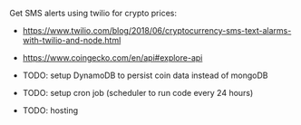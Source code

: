 Get SMS alerts using twilio for crypto prices:
- https://www.twilio.com/blog/2018/06/cryptocurrency-sms-text-alarms-with-twilio-and-node.html
- https://www.coingecko.com/en/api#explore-api

- TODO: setup DynamoDB to persist coin data instead of mongoDB
- TODO: setup cron job (scheduler to run code every 24 hours)
- TODO: hosting
